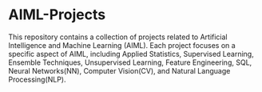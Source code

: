 # AIML-Projects

This repository contains a collection of projects related to Artificial Intelligence and Machine Learning (AIML). Each project focuses on a specific aspect of AIML, including Applied Statistics, Supervised Learning, Ensemble Techniques, Unsupervised Learning, Feature Engineering, SQL, Neural Networks(NN), Computer Vision(CV), and Natural Language Processing(NLP).
